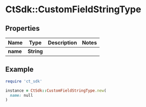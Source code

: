 # CtSdk::CustomFieldStringType

## Properties

| Name | Type | Description | Notes |
| ---- | ---- | ----------- | ----- |
| **name** | **String** |  |  |

## Example

```ruby
require 'ct_sdk'

instance = CtSdk::CustomFieldStringType.new(
  name: null
)
```

